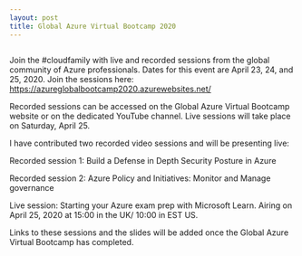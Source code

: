 ```yaml
---
layout: post
title: Global Azure Virtual Bootcamp 2020
---
```


<!-- wp:image {"id":614,"sizeSlug":"large"} -->
<figure class="wp-block-image size-large"><img src="https://captainhyperscaler.files.wordpress.com/2020/04/globalazure.png?w=432" alt="" class="wp-image-614"/></figure>
<!-- /wp:image -->

<!-- wp:paragraph -->
<p>Join the #cloudfamily with live and recorded sessions from the global community of Azure professionals.  Dates for this event are April 23, 24, and 25, 2020.  Join the sessions here: <a href="https://azureglobalbootcamp2020.azurewebsites.net/">https://azureglobalbootcamp2020.azurewebsites.net/</a></p>
<!-- /wp:paragraph -->

<!-- wp:paragraph -->
<p>Recorded sessions can be accessed on the Global Azure Virtual Bootcamp website or on the dedicated YouTube channel.  Live sessions will take place on Saturday, April 25.  </p>
<!-- /wp:paragraph -->

<!-- wp:paragraph -->
<p>I have contributed two recorded video sessions and will be presenting live:</p>
<!-- /wp:paragraph -->

<!-- wp:paragraph -->
<p>Recorded session 1: Build a Defense in Depth Security Posture in Azure</p>
<!-- /wp:paragraph -->

<!-- wp:paragraph -->
<p>Recorded session 2: Azure Policy and Initiatives: Monitor and Manage governance</p>
<!-- /wp:paragraph -->

<!-- wp:paragraph -->
<p>Live session: Starting your Azure exam prep with Microsoft Learn. Airing on April 25, 2020 at 15:00 in the UK/ 10:00 in EST US. </p>
<!-- /wp:paragraph -->

<!-- wp:paragraph -->
<p>Links to these sessions and the slides will be added once the Global Azure Virtual Bootcamp has completed.</p>
<!-- /wp:paragraph -->
